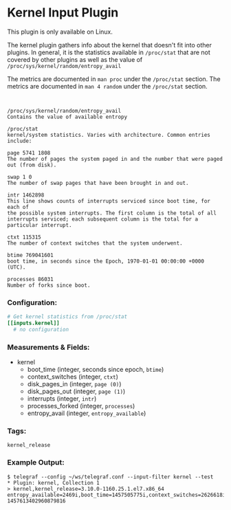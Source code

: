 # Kernel Input Plugin

This plugin is only available on Linux.

The kernel plugin gathers info about the kernel that doesn't fit into other
plugins. In general, it is the statistics available in `/proc/stat` that are
not covered by other plugins as well as the value of `/proc/sys/kernel/random/entropy_avail`

The metrics are documented in `man proc` under the `/proc/stat` section.
The metrics are documented in `man 4 random` under the `/proc/stat` section.

```


/proc/sys/kernel/random/entropy_avail
Contains the value of available entropy

/proc/stat
kernel/system statistics. Varies with architecture. Common entries include:

page 5741 1808
The number of pages the system paged in and the number that were paged out (from disk).

swap 1 0
The number of swap pages that have been brought in and out.

intr 1462898
This line shows counts of interrupts serviced since boot time, for each of
the possible system interrupts. The first column is the total of all
interrupts serviced; each subsequent column is the total for a particular interrupt.

ctxt 115315
The number of context switches that the system underwent.

btime 769041601
boot time, in seconds since the Epoch, 1970-01-01 00:00:00 +0000 (UTC).

processes 86031
Number of forks since boot.
```

### Configuration:

```toml
# Get kernel statistics from /proc/stat
[[inputs.kernel]]
  # no configuration
```

### Measurements & Fields:

- kernel
    - boot_time (integer, seconds since epoch, `btime`)
    - context_switches (integer, `ctxt`)
    - disk_pages_in (integer, `page (0)`)
    - disk_pages_out (integer, `page (1)`)
    - interrupts (integer, `intr`)
    - processes_forked (integer, `processes`)
    - entropy_avail (integer, `entropy_available`)

### Tags:

```
kernel_release
```

### Example Output:

```
$ telegraf --config ~/ws/telegraf.conf --input-filter kernel --test
* Plugin: kernel, Collection 1
> kernel,kernel_release=3.10.0-1160.25.1.el7.x86_64 entropy_available=2469i,boot_time=1457505775i,context_switches=2626618i,disk_pages_in=5741i,disk_pages_out=1808i,interrupts=1472736i,processes_forked=10673i 1457613402960879816
```
